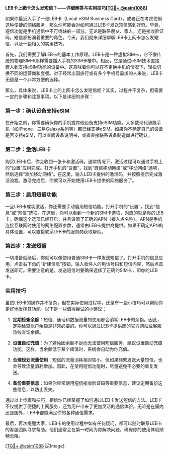 **LEB卡上網卡怎么发短信？——详细解答与实用技巧[[TG💪+ @esim1088](https://t.me/s/esim1088)]**

如果你最近入手了一张LEB卡（Local eSIM Business Card），或者正在考虑使用这种便捷的网络服务，那么你可能会对如何通过LEB卡发送短信感到好奇。毕竟，短信功能是手机通信中不可或缺的一部分。无论是联系朋友、家人，还是接收验证码，短信都扮演着重要的角色。今天，我们就来详细聊聊LEB卡上网卡怎么发短信，以及一些相关的实用技巧。

首先，我们需要了解LEB卡的基本工作原理。LEB卡是一种虚拟SIM卡，它不像传统的物理SIM卡那样需要插入手机的SIM卡槽中。相反，它是通过eSIM技术直接嵌入到支持eSIM功能的设备中。这意味着你可以在不更换手机的情况下，轻松切换不同的运营商和套餐。对于经常出国旅行或有多个手机号需求的人来说，LEB卡无疑是一个非常方便的选择。

那么，具体来说，LEB卡上的上网卡怎么发短信呢？其实，过程并不复杂，但需要一定的步骤和注意事项。以下是详细的步骤：

### 第一步：确认设备支持eSIM

在开始之前，你需要确保你的手机或其他设备支持eSIM功能。大多数现代智能手机（如iPhone、三星Galaxy系列等）都已经支持eSIM。如果你不确定自己的设备是否支持eSIM，可以查阅设备说明书，或者直接联系设备制造商进行确认。

### 第二步：激活LEB卡

购买LEB卡后，你会收到一张卡和激活码。通常情况下，激活过程可以通过手机上的“设置”应用完成。打开手机的“设置”，找到“蜂窝移动网络”或“移动网络”选项，然后选择“添加移动网络”。在这里，输入LEB卡提供的激活码，并按照提示完成激活流程。激活完成后，你就可以开始使用LEB卡提供的网络服务了。

### 第三步：启用短信功能

一旦LEB卡成功激活，你还需要手动启用短信功能。打开手机的“设置”，找到“信息”或“短信”选项。在这里，你可以看到一个新的SIM卡选项，对应的就是你的LEB卡。确保这个选项已经开启，并且设置了正确的APN（接入点名称）。APN是手机连接互联网时使用的网络配置参数，通常由LEB卡提供商提供。如果不确定APN的具体设置，可以直接联系LEB卡的服务商获取帮助。

### 第四步：发送短信

一切准备就绪后，你就可以像使用普通SIM卡一样发送短信了。打开手机的信息应用，点击右下角的“新建信息”按钮，输入收件人的电话号码和短信内容，然后点击发送即可。需要注意的是，发送短信时要确保选择了正确的SIM卡，即你的LEB卡。

### 实用技巧

虽然LEB卡的操作并不复杂，但在实际使用过程中，还是有一些小技巧可以帮助你更好地发挥其功能。以下是一些值得尝试的小建议：

1. **定期检查余额**：短信、通话和数据流量的使用都会消耗LEB卡的余额。因此，定期检查账户余额是非常必要的。你可以通过LEB卡提供商的官方网站或客服热线查询余额。

2. **设置自动充值**：为了避免因余额不足而无法使用短信服务，建议设置自动充值功能。这样，当余额低于某个阈值时，系统会自动为你充值。

3. **合理规划流量使用**：短信的流量消耗相对较小，但如果频繁发送大量短信，也会导致流量消耗增加。因此，在使用短信功能时，尽量避免不必要的重复发送。

4. **备份重要信息**：如果你经常使用短信接收验证码等重要信息，建议定期备份这些信息，以防止丢失。

通过以上步骤和技巧，相信你已经掌握了如何通过LEB卡发送短信的方法。LEB卡不仅提供了便捷的上网服务，还为用户带来了更加灵活的通信体验。无论是在国内还是国外，LEB卡都能满足你的各种通信需求。

最后，再次提醒大家，LEB卡的使用过程中如有任何疑问，都可以随时联系LEB卡的客服团队寻求帮助。他们通常会在第一时间为你解决问题，确保你的使用体验顺畅无阻。

[[TG💪+ @esim1088](https://t.me/s/esim1088) ![Image](https://i.postimg.cc/4NQfJmqS/Snipaste-2025-05-13-00-14-12.png)]